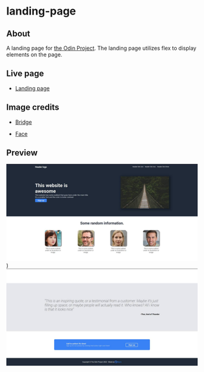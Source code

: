 # landing-page

## About

A landing page for [the Odin Project](https://www.theodinproject.com/lessons/foundations-landing-page#assignment). The landing page utilizes flex to display elements on the page.

## Live page

- [Landing page](https://github.com/NayroFr/landing-page/)

## Image credits

- [Bridge](https://unsplash.com/photos/Ssr26I0QWVY)

- [Face](https://thispersondoesnotexist.com/)

## Preview

![](readme-img/landing-page-1.jpg))
![](readme-img/landing-page-2.jpg)
